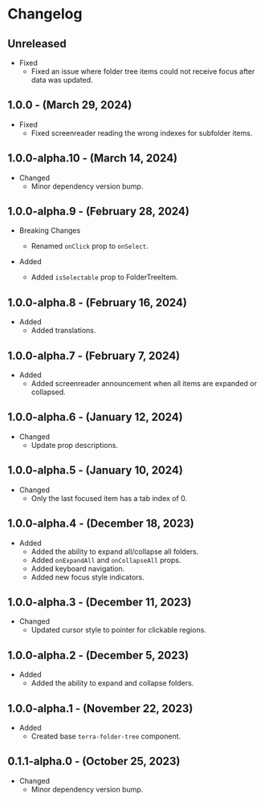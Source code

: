 # Changelog

## Unreleased

* Fixed
  * Fixed an issue where folder tree items could not receive focus after data was updated.

## 1.0.0 - (March 29, 2024)

* Fixed
  * Fixed screenreader reading the wrong indexes for subfolder items.

## 1.0.0-alpha.10 - (March 14, 2024)

* Changed
  * Minor dependency version bump.

## 1.0.0-alpha.9 - (February 28, 2024)

* Breaking Changes
  * Renamed `onClick` prop to `onSelect`.

* Added
  * Added `isSelectable` prop to FolderTreeItem.

## 1.0.0-alpha.8 - (February 16, 2024)

* Added
  * Added translations.

## 1.0.0-alpha.7 - (February 7, 2024)

* Added
  * Added screenreader announcement when all items are expanded or collapsed.

## 1.0.0-alpha.6 - (January 12, 2024)

* Changed
  * Update prop descriptions.

## 1.0.0-alpha.5 - (January 10, 2024)

* Changed
  * Only the last focused item has a tab index of 0.

## 1.0.0-alpha.4 - (December 18, 2023)

* Added
  * Added the ability to expand all/collapse all folders.
  * Added `onExpandAll` and `onCollapseAll` props.
  * Added keyboard navigation.
  * Added new focus style indicators.

## 1.0.0-alpha.3 - (December 11, 2023)

* Changed
  * Updated cursor style to pointer for clickable regions.

## 1.0.0-alpha.2 - (December 5, 2023)

* Added
  * Added the ability to expand and collapse folders.

## 1.0.0-alpha.1 - (November 22, 2023)

* Added
  * Created base `terra-folder-tree` component.

## 0.1.1-alpha.0 - (October 25, 2023)

* Changed
  * Minor dependency version bump.
